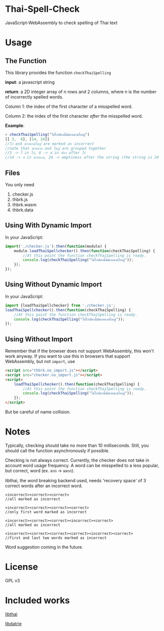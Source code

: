 # Thai-Spell-Check
JavaScript-WebAssembly to check spelling of Thai text

# Usage
## The Function
This library provides the function ```checkThaiSpelling```

**input**: a javascript string

**return**: a 2D integer array of n rows and 2 columns, where n is the number of incorrectly spelled words.

Column 1: the index of the first character of a misspelled word.

Column 2: the index of the first character *after* the misspelled word.

**Example**:

```javascript
> checkThaiSpelling("ไข่ใก่ฟองนี้มีขะหนาดไหญ่")
[[ 3,  6], [14, 24]]
//ใก่ and ขะหนาดไหญ่ are marked as incorrect
//note that ขะหนาด and ไหญ่ are grouped together
//3 -> ใ in ใก่, 6 -> ฟ in ฟอง after ใก่
//14 -> ข in ขะหนาด, 24 -> emptiness after the string (the string is 24 letters long)

```


## Files
You only need
1. checker.js
2. thbrk.js
3. thbrk.wasm
4. thbrk.data



## Using With Dynamic Import
In your JavaScript:

```javascript
import('./checker.js').then(function(module) {
    module.loadThaiSpellchecker().then(function(checkThaiSpelling) {
        //At this point the function checkThaiSpelling is ready.
        console.log(checkThaiSpelling("ไข่ใก่ฟองนี้มีขะหนาดไหญ่"));
    });
});
```

## Using Without Dynamic Import
In your JavaScript:

```javascript
import {loadThaiSpellchecker} from './checker.js';
loadThaiSpellchecker().then(function(checkThaiSpelling) {
    //At this point the function checkThaiSpelling is ready.
    console.log(checkThaiSpelling("ไข่ใก่ฟองนี้มีขะหนาดไหญ่"));
});
```

## Using Without Import
Remember that if the browser does not support WebAssembly, this won't work anyway.
If you want to use this in browsers that support WebAssembly, but not ```import```, use

```html
<script src="thbrk.no_import.js"></script>
<script src="checker.no_import.js"></script>
<script>
    loadThaiSpellchecker().then(function(checkThaiSpelling) {
        //At this point the function checkThaiSpelling is ready.
        console.log(checkThaiSpelling("ไข่ใก่ฟองนี้มีขะหนาดไหญ่"));
    });
</script>
```
But be careful of name collision.

# Notes
Typically, checking should take no more than 10 milliseconds. Still, you should call the function asynchronously if possible.

Checking is not always correct. Currently, the checker does not take in account word usage frequency. A word can be misspelled to a less popular, but correct, word (ex. มาก -> มมาก).

libthai, the word breaking backend used, needs 'recovery space' of 3 correct words after an incorrect word.

```
<incorrect><correct><correct>
//all marked as incorrect

<incorrect><correct><correct><correct>
//only first word marked as incorrect

<incorrect><correct><correct><incorrect><correct>
//all marked as incorrect

<incorrect><correct><correct><correct><incorrect><correct>
//first and last two words marked as incorrect
```


Word suggestion coming in the future.


# License
GPL v3

# Included works
[libthai](https://github.com/tlwg/libthai)

[libdatrie](https://github.com/tlwg/libdatrie)
